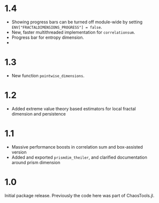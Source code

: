 # 1.4

- Showing progress bars can be turned off module-wide by setting `ENV["FRACTALDIMENSIONS_PROGRESS"] = false`.
- New, faster multithreaded implementation for `correlationsum`.
- Progress bar for entropy dimension.
-

# 1.3

- New function `pointwise_dimensions`.

# 1.2

- Added extreme value theory based estimators for local fractal dimension and persistence

# 1.1

- Massive performance boosts in correlation sum and box-assisted version
- Added and exported `prismdim_theiler`, and clarified documentation around prism dimension

# 1.0

Initial package release. Previously the code here was part of ChaosTools.jl.